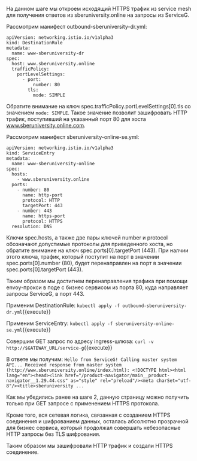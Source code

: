 На данном шаге мы откроем исходящий HTTPS трафик из service mesh для получения ответов из sberuniversity.online на запросы из ServiceG.

Рассмотрим манифест outbound-sberuniversity-dr.yml:
```
apiVersion: networking.istio.io/v1alpha3
kind: DestinationRule
metadata:
  name: www-sberuniversity-dr
spec:
  host: www.sberuniversity.online
  trafficPolicy:
    portLevelSettings:
      - port:
          number: 80
        tls:
          mode: SIMPLE
```

Обратите внимание на ключ spec.trafficPolicy.portLevelSettings[0].tls со значением `mode: SIMPLE`. Такое значение позволит зашифровать HTTP трафик, поступивший на указанный порт 80 для хоста www.sberuniversity.online.com.

Рассмотрим манифест sberuniversity-online-se.yml:
```
apiVersion: networking.istio.io/v1alpha3
kind: ServiceEntry
metadata:
  name: www-sberuniversity-online
spec:
  hosts:
    - www.sberuniversity.online
  ports:
    - number: 80
      name: http-port
      protocol: HTTP
      targetPort: 443
    - number: 443
      name: https-port
      protocol: HTTPS
  resolution: DNS
```

Ключи spec.hosts, а также две пары ключей number и protocol обозначают допустимые протоколы для приведенного хоста, но обратите внимание на ключ spec.ports[0].targetPort (443). При налчии этого ключа, трафик, который поступит на порт в значении spec.ports[0].number (80), будет перенаправлен на порт в значении spec.ports[0].targetPort (443).

Таким образом мы достигнем перенаправления трафика при помощи envoy-прокси в поде с бизнес сервисом из порта 80, куда направляет запросы ServiceG, в порт 443.

Применим DestinationRule:
`kubectl apply -f outbound-sberuniversity-dr.yml`{{execute}}

Применим ServiceEntry:
`kubectl apply -f sberuniversity-online-se.yml`{{execute}}

Совершим GET запрос по адресу ingress-шлюза:
`curl -v http://$GATEWAY_URL/service-g`{{execute}}

В ответе мы получим:
`Hello from ServiceG! Calling master system API... Received response from master system (http://www.sberuniversity.online/index.html): <!DOCTYPE html><html lang="en"><head><link href="/product-navigator/main__product-navigator__1.29.44.css" as="style" rel="preload"/><meta charSet="utf-8"/><title>sberuniversity ...`

Как мы убедились ранее на шаге 2, данную страницу можно получить только при GET запросе с применением HTTPS протокола.

Кроме того, вся сетевая логика, связанная с созданием HTTPS соединения и шифрованием данных, осталась абсолютно прозрачной для бизнес сервиса, который продолжал совершать небезопасные HTTP запросы без TLS шифрования.

Таким образом мы зашифровали HTTP трафик и создали HTTPS соединение.